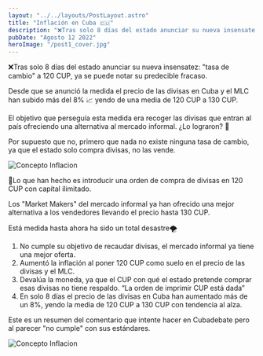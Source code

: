 ```yaml
---
layout: "../../layouts/PostLayout.astro"
title: "Inflación en Cuba 🇨🇺"
description: "❌Tras solo 8 días del estado anunciar su nueva insensatez: "tasa de cambio" a 120 CUP, ya se puede notar su predecible fracaso"
pubDate: "Agosto 12 2022"
heroImage: "/post1_cover.jpg"
---
```


❌Tras solo 8 días del estado anunciar su nueva insensatez: "tasa de cambio" a 120 CUP, ya se puede notar su predecible fracaso.

Desde que se anunció la medida el precio de las divisas en Cuba y el MLC han subido más del 8% 📈 yendo de una media de 120 CUP a 130 CUP.

El objetivo que perseguía esta medida era recoger las divisas que entran al país ofreciendo una alternativa al mercado informal. ¿Lo lograron? 🚫

Por supuesto que no, primero que nada no existe ninguna tasa de cambio, ya que el estado solo compra divisas, no las vende.

![Concepto Inflacion](/post1_img1.jpg)

🛒Lo que han hecho es introducir una orden de compra de divisas en 120 CUP con capital ilimitado.

Los "Market Makers" del mercado informal ya han ofrecido una mejor alternativa a los vendedores llevando el precio hasta 130 CUP.

Está medida hasta ahora ha sido un total desastre🌪️
  1. No cumple su objetivo de recaudar divisas, el mercado informal ya tiene una mejor oferta.
  2. Aumentó la inflación al poner 120 CUP como suelo en el precio de las divisas y el MLC.
  3. Devalúa la moneda, ya que el CUP con qué el estado pretende comprar esas divisas no tiene respaldo. “La orden de imprimir CUP está dada”
  4. En solo 8 días el precio de las divisas en Cuba han aumentado más de un 8%, yendo la media de 120 CUP a 130 CUP con tendencia al alza.

Este es un resumen del comentario que intente hacer en Cubadebate pero al parecer "no cumple" con sus estándares.

![Concepto Inflacion](/post1_img2.jpg)
